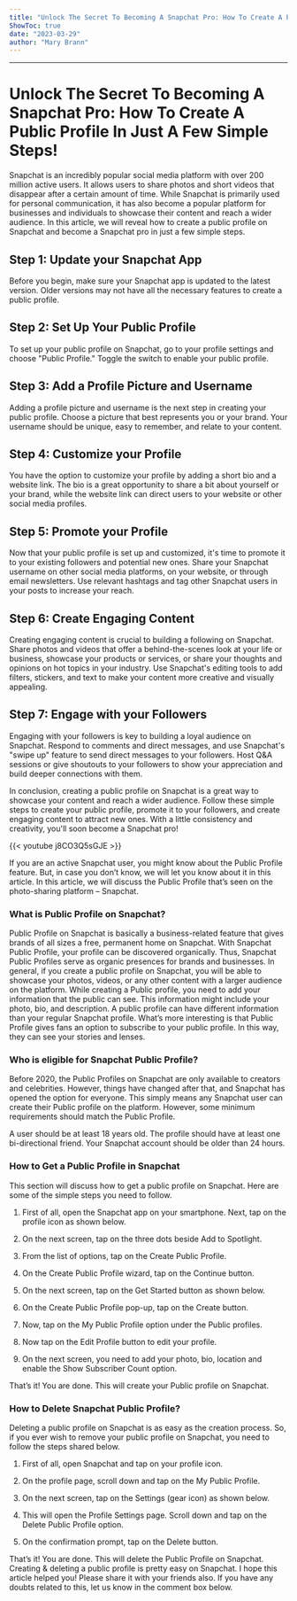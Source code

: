 ```yaml
---
title: "Unlock The Secret To Becoming A Snapchat Pro: How To Create A Public Profile In Just A Few Simple Steps!"
ShowToc: true 
date: "2023-03-29"
author: "Mary Brann"
---
```

*****
# Unlock The Secret To Becoming A Snapchat Pro: How To Create A Public Profile In Just A Few Simple Steps!

Snapchat is an incredibly popular social media platform with over 200 million active users. It allows users to share photos and short videos that disappear after a certain amount of time. While Snapchat is primarily used for personal communication, it has also become a popular platform for businesses and individuals to showcase their content and reach a wider audience. In this article, we will reveal how to create a public profile on Snapchat and become a Snapchat pro in just a few simple steps.

## Step 1: Update your Snapchat App

Before you begin, make sure your Snapchat app is updated to the latest version. Older versions may not have all the necessary features to create a public profile.

## Step 2: Set Up Your Public Profile

To set up your public profile on Snapchat, go to your profile settings and choose "Public Profile." Toggle the switch to enable your public profile.

## Step 3: Add a Profile Picture and Username

Adding a profile picture and username is the next step in creating your public profile. Choose a picture that best represents you or your brand. Your username should be unique, easy to remember, and relate to your content.

## Step 4: Customize your Profile

You have the option to customize your profile by adding a short bio and a website link. The bio is a great opportunity to share a bit about yourself or your brand, while the website link can direct users to your website or other social media profiles.

## Step 5: Promote your Profile

Now that your public profile is set up and customized, it's time to promote it to your existing followers and potential new ones. Share your Snapchat username on other social media platforms, on your website, or through email newsletters. Use relevant hashtags and tag other Snapchat users in your posts to increase your reach.

## Step 6: Create Engaging Content

Creating engaging content is crucial to building a following on Snapchat. Share photos and videos that offer a behind-the-scenes look at your life or business, showcase your products or services, or share your thoughts and opinions on hot topics in your industry. Use Snapchat's editing tools to add filters, stickers, and text to make your content more creative and visually appealing.

## Step 7: Engage with your Followers

Engaging with your followers is key to building a loyal audience on Snapchat. Respond to comments and direct messages, and use Snapchat's "swipe up" feature to send direct messages to your followers. Host Q&A sessions or give shoutouts to your followers to show your appreciation and build deeper connections with them.

In conclusion, creating a public profile on Snapchat is a great way to showcase your content and reach a wider audience. Follow these simple steps to create your public profile, promote it to your followers, and create engaging content to attract new ones. With a little consistency and creativity, you'll soon become a Snapchat pro!

{{< youtube j8CO3Q5sGJE >}} 



If you are an active Snapchat user, you might know about the Public Profile feature. But, in case you don’t know, we will let you know about it in this article. In this article, we will discuss the Public Profile that’s seen on the photo-sharing platform – Snapchat.

 
### What is Public Profile on Snapchat?


Public Profile on Snapchat is basically a business-related feature that gives brands of all sizes a free, permanent home on Snapchat. With Snapchat Public Profile, your profile can be discovered organically.
Thus, Snapchat Public Profiles serve as organic presences for brands and businesses. In general, if you create a public profile on Snapchat, you will be able to showcase your photos, videos, or any other content with a larger audience on the platform.
While creating a Public profile, you need to add your information that the public can see. This information might include your photo, bio, and description. A public profile can have different information than your regular Snapchat profile.
What’s more interesting is that Public Profile gives fans an option to subscribe to your public profile. In this way, they can see your stories and lenses.

 
### Who is eligible for Snapchat Public Profile?


Before 2020, the Public Profiles on Snapchat are only available to creators and celebrities. However, things have changed after that, and Snapchat has opened the option for everyone.
This simply means any Snapchat user can create their Public profile on the platform. However, some minimum requirements should match the Public Profile.

 

A user should be at least 18 years old.
The profile should have at least one bi-directional friend.
Your Snapchat account should be older than 24 hours.

 
### How to Get a Public Profile in Snapchat


This section will discuss how to get a public profile on Snapchat. Here are some of the simple steps you need to follow.
1. First of all, open the Snapchat app on your smartphone. Next, tap on the profile icon as shown below.

2. On the next screen, tap on the three dots beside Add to Spotlight.

3. From the list of options, tap on the Create Public Profile.

4. On the Create Public Profile wizard, tap on the Continue button.

5. On the next screen, tap on the Get Started button as shown below.

6. On the Create Public Profile pop-up, tap on the Create button.

7. Now, tap on the My Public Profile option under the Public profiles.

8. Now tap on the Edit Profile button to edit your profile.

9. On the next screen, you need to add your photo, bio, location and enable the Show Subscriber Count option.

That’s it! You are done. This will create your Public profile on Snapchat.

 
### How to Delete Snapchat Public Profile?


Deleting a public profile on Snapchat is as easy as the creation process. So, if you ever wish to remove your public profile on Snapchat, you need to follow the steps shared below.
1. First of all, open Snapchat and tap on your profile icon.

2. On the profile page, scroll down and tap on the My Public Profile.

3. On the next screen, tap on the Settings (gear icon) as shown below.

4. This will open the Profile Settings page. Scroll down and tap on the Delete Public Profile option.

5. On the confirmation prompt, tap on the Delete button.

That’s it! You are done. This will delete the Public Profile on Snapchat.
Creating & deleting a public profile is pretty easy on Snapchat. I hope this article helped you! Please share it with your friends also. If you have any doubts related to this, let us know in the comment box below.




